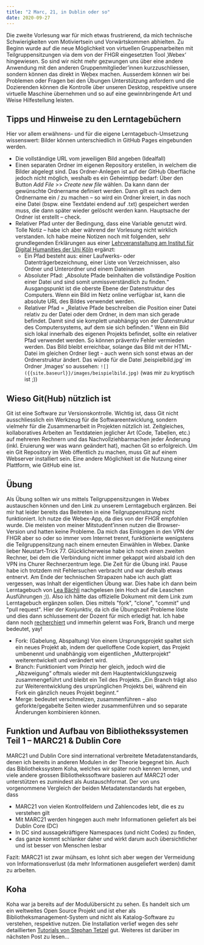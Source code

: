 ```yaml
---
title: "2 Marc, 21, in Dublin oder so"
date: 2020-09-27
---
```


Die zweite Vorlesung war für mich etwas frustrierend, da mich technische Schwierigkeiten vom Motiviertsein und Vorwärtskommen abhielten. 
Zu Beginn wurde auf die neue Möglichkeit von virtuellen Gruppenarbeiten mit Teilgruppensitzungen via dem von der FHGR eingesetzten Tool ‚Webex‘ hingewiesen. So sind wir nicht mehr gezwungen uns über eine andere Anwendung mit den anderen Gruppenmitglieder’innen kurzzuschliessen, sondern können das direkt in Webex machen. Ausserdem können wir bei Problemen oder Fragen bei den Übungen Unterstützung anfordern und die Dozierenden können die Kontrolle über unseren Desktop, respektive unsere virtuelle Maschine übernehmen und so auf eine gewinnbringende Art und Weise Hilfestellung leisten. 

## Tipps und Hinweise zu den Lerntagebüchern 
Hier vor allem erwähnens- und für die eigene Lerntagebuch-Umsetzung wissenswert: Bilder können unterschiedlich in GitHub Pages eingebunden werden. 
+ Die vollständige URL vom jeweiligen Bild angeben (Idealfall)
+ Einen separaten Ordner im eigenen Repository erstellen, in welchem die Bilder abgelegt sind. Das Ordner-Anlegen ist auf der GitHub Oberfläche jedoch nicht möglich, weshalb es ein Geheimtipp bedarf: Über den Button *Add File* >> *Create new file* wählen. Da kann dann der gewünschte Ordnername definiert werden. Dann gilt es nach dem Ordnername ein / zu machen – so wird ein Ordner kreiert, in das noch eine Datei (bspw. eine Textdatei endend auf .txt) gespeichert werden muss, die dann später wieder gelöscht werden kann. Hauptsache der Ordner ist erstellt – check. 
+ Relativer Pfad unter der Bedingung, dass eine Variable genutzt wird. Tolle Notiz – habe ich aber während der Vorlesung nicht wirklich verstanden. Ich habe meine Notizen noch mit folgenden, sehr grundlegenden Erklärungen aus einer [Lehrveranstaltung am Institut für Digital Humanities der Uni Köln](https://lehre.idh.uni-koeln.de/lehrveranstaltungen/wisem19/basissysteme-der-informationsverarbeitung-1-bsi-2/web-technologien/html-1/relative-vs-absolute-pfade/) ergänzt:
  + Ein Pfad besteht aus:  einer Laufwerks- oder Datenträgerbezeichnung, einer Liste von Verzeichnissen, also Ordner und Unterordner und einem Dateinamen
  + Absoluter Pfad:  „Absolute Pfade beinhalten die vollständige Position einer Datei und sind somit unmissverständlich zu finden.“ Ausgangspunkt ist die oberste Ebene der  Datenstruktur des Computers. Wenn ein Bild im Netz online verfügbar ist, kann die absolute URL des Bildes verwendet werden.
  + Relativer Pfad = „Relative Pfade beschreiben die Position einer Datei relativ zu der Datei oder dem Ordner, in dem man sich gerade befindet. Damit sind sie komplett unabhängig von der Datenstruktur des Computersystems, auf dem sie sich befinden.“ Wenn ein Bild sich lokal innerhalb des eigenen Projekts befindet, sollte ein relativer Pfad verwendet werden. So können präventiv Fehler vermieden werden. Das Bild bleibt erreichbar, solange das Bild mit der HTML-Datei im gleichen Ordner liegt - auch wenn sich sonst etwas an der Ordnerstruktur ändert.
Das würde für die Datei ‚beispielbild.jpg‘ im Ordner ‚Images‘ so aussehen: 
```![]({{site.baseurl}}/images/beispielbild.jpg)``` (was mir zu kryptisch ist ;))

## Wieso Git(Hub) nützlich ist
Git ist eine Software zur Versionskontrolle. Wichtig ist, dass Git nicht ausschliesslich ein Werkzeug für die Softwareentwicklung, sondern vielmehr für die Zusammenarbeit in Projekten nützlich ist. Zeitgleiches, kollaboratives Arbeiten an Textdateien jeglicher Art (Code, Tabellen, etc.) auf mehreren Rechnern und das Nachvollziehbarmachen jeder Änderung (inkl. Eruierung wer was wann geändert hat), machen Git so erfolgreich. Um ein Git Repository im Web öffentlich zu machen, muss Git auf einem Webserver installiert sein. Eine andere Möglichkeit ist die Nutzung einer Plattform, wie GitHub eine ist. 

## Übung
Als Übung sollten wir uns mittels Teilgruppensitzungen in Webex austauschen können und den Link zu unserem Lerntagebuch ergänzen. Bei mir hat leider bereits das Beitreten in eine Teilgruppensitzung nicht funktioniert. Ich nutze die Webex-App, da dies von der FHGR empfohlen wurde. Die meisten von meiner Mitstudent’innen nutzen die Browser-Version und hatten keine Probleme. Da mich das Einloggen in den VPN der FHGR aber so oder so immer vom Internet trennt, funktionierte wenigstens die Teilgruppensitzung nach einem erneuten Einwählen in Webex. Danke lieber Neustart-Trick 77. Glücklicherweise habe ich noch einen zweiten Rechner, bei dem die Verbindung nicht immer gekappt wird alsbald ich den VPN ins Churer Rechnerzentrum lege. Die Zeit für die Übung inkl. Pause habe ich trotzdem mit Fehlersuchen verbracht und war deshalb etwas entnervt. Am Ende der technischen Strapazen habe ich auch glatt vergessen, was Inhalt der eigentlichen Übung war. Dies habe ich dann beim Lerntagebuch von [Lea Bächli](https://leabaechli.github.io/bain/lektion2/) nachgelesen (ein Hoch auf die Leaschen Ausführungen ;)). Also ich hätte das offizielle Dokument mit dem Link zum Lerntagebuch ergänzen sollen. Dies mittels "fork", "clone", "commit" und "pull request". Hier der Konjunktiv, da ich die Übungszeit Probleme löste und dies dann schlussement der Dozent für mich erledigt hat. Ich habe dann noch [recherchiert](https://www.dev-insider.de/was-ist-ein-fork-a-745969/) und immerhin gelernt was Fork, Branch und merge bedeutet, yay!
+ Fork: (Gabelung, Abspaltung) Von einem Ursprungsprojekt spaltet sich ein neues Projekt ab, indem der quelloffene Code kopiert, das Projekt umbenennt und unabhängig vom eigentlichen „Mutterprojekt“ weiterentwickelt und verändert wird.
+ Branch: Funktioniert vom Prinzip her gleich, jedoch wird die „Abzweigung“ oftmals wieder mit dem Hauptentwicklungszweig zusammengeführt und bleibt ein Teil des Projekts. „Ein Branch trägt also zur Weiterentwicklung des ursprünglichen Projekts bei, während ein Fork ein gänzlich neues Projekt beginnt.“
+ Merge: bedeutet verschmelzen, zusammenführen – also geforkte/gegabelte Seiten wieder zusammenführen und so separate Änderungen kombinieren können. 

## Funktion und Aufbau von Bibliothekssystemen Teil 1 – MARC21 & Dublin Core
MARC21 und Dublin Core sind international verbreitete Metadatenstandards, denen ich bereits in anderen Modulen in der Theorie begegnet bin. Auch das Bibliothekssystem Koha, welches wir später noch kennen lernen, und viele andere grossen Bibliothekssoftware basieren auf MARC21 oder unterstützen es zumindest als Austauschformat. Der von uns vorgenommene Vergleich der beiden Metadatenstandards hat ergeben, dass 
+ MARC21 von vielen Kontrollfeldern und Zahlencodes lebt, die es zu verstehen gilt
+ Mit MARC21 werden hingegen auch mehr Informationen geliefert als bei Dublin Core (DC)
+ In DC sind aussagekräftigere Namespaces (und nicht Codes) zu finden,
+ das ganze kommt schlanker daher und wirkt darum auch übersichtlicher und ist besser von Menschen lesbar

Fazit: MARC21 ist zwar mühsam, es lohnt sich aber wegen der Vermeidung von Informationsverlust (da mehr Informationen ausgeliefert werden) damit zu arbeiten.

## Koha
Koha war ja bereits auf der Modulübersicht zu sehen. Es handelt sich um ein weltweites Open Source Projekt und ist eher als Bibliotheksmanagement-System und nicht als Katalog-Software zu verstehen, respektive nutzen. Die Installation verlief wegen des sehr detaillierten [Tutorials von Stephan Tetzel](https://zefanjas.de/wie-man-koha-installiert-und-fuer-schulen-einrichtet-teil-1/) gut. Weiteres ist darüber im nächsten Post zu lesen...
